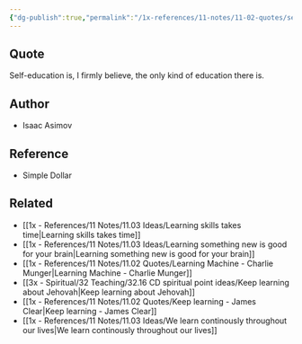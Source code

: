 ```yaml
---
{"dg-publish":true,"permalink":"/1x-references/11-notes/11-02-quotes/self-education-is-the-only-kind-of-education-there-is-isaac-asimov/","title":"Self-education is the only kind of education there is - Isaac Asimov","created":"2023-08-25T16:44:43.960+03:00","updated":"2024-02-14T20:18:39.589+03:00"}
---
```



## Quote
Self-education is, I firmly believe, the only kind of education there is.

## Author
- Isaac Asimov
## Reference
- Simple Dollar
## Related
- [[1x - References/11 Notes/11.03 Ideas/Learning skills takes time\|Learning skills takes time]]
- [[1x - References/11 Notes/11.03 Ideas/Learning something new is good for your brain\|Learning something new is good for your brain]]
- [[1x - References/11 Notes/11.02 Quotes/Learning Machine - Charlie Munger\|Learning Machine - Charlie Munger]]
- [[3x - Spiritual/32 Teaching/32.16 CD spiritual point ideas/Keep learning about Jehovah\|Keep learning about Jehovah]]
- [[1x - References/11 Notes/11.02 Quotes/Keep learning - James Clear\|Keep learning - James Clear]]
- [[1x - References/11 Notes/11.03 Ideas/We learn continously throughout our lives\|We learn continously throughout our lives]]